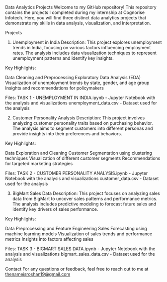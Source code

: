Data Analytics Projects
Welcome to my GitHub repository! This repository contains the projects I completed during my internship at Cognorise Infotech. Here, you will find three distinct data analytics projects that demonstrate my skills in data analysis, visualization, and interpretation.

Projects
1. Unemployment in India
Description: This project explores unemployment trends in India, focusing on various factors influencing employment rates. The analysis includes data visualization techniques to represent unemployment patterns and identify key insights.

Key Highlights:

Data Cleaning and Preprocessing
Exploratory Data Analysis (EDA)
Visualization of unemployment trends by state, gender, and age group
Insights and recommendations for policymakers

Files:
TASK 1 - UNEMPLOYMENT IN INDIA.ipynb - Jupyter Notebook with the analysis and visualizations
unemployment_data.csv - Dataset used for the analysis

2. Customer Personality Analysis
Description: This project involves analyzing customer personality traits based on purchasing behavior. The analysis aims to segment customers into different personas and provide insights into their preferences and behaviors.

Key Highlights:

Data Exploration and Cleaning
Customer Segmentation using clustering techniques
Visualization of different customer segments
Recommendations for targeted marketing strategies

Files:
TASK 2 - CUSTOMER PERSONALITY ANALYSIS.ipynb - Jupyter Notebook with the analysis and visualizations
customer_data.csv - Dataset used for the analysis

3. BigMart Sales Data
Description: This project focuses on analyzing sales data from BigMart to uncover sales patterns and performance metrics. The analysis includes predictive modeling to forecast future sales and identify key drivers of sales performance.

Key Highlights:

Data Preprocessing and Feature Engineering
Sales Forecasting using machine learning models
Visualization of sales trends and performance metrics
Insights into factors affecting sales

Files:
TASK 3 - BIGMART SALES DATA.ipynb - Jupyter Notebook with the analysis and visualizations
bigmart_sales_data.csv - Dataset used for the analysis

Contact
For any questions or feedback, feel free to reach out to me at thenameisroshan19@gmail.com
